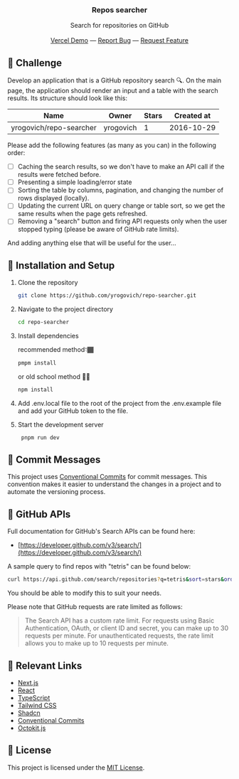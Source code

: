 <div align="center">

<h3 align="center">Repos searcher </h3>
<p align="center">
Search for repositories on GitHub

<br/>
<br/>
<a href="https://repo-searcher-five.vercel.app/">Vercel Demo</a> —
<a href="https://github.com/yrogovich/repo-searcher/issues/new?labels=bug&template=bug-report---.md">Report Bug</a> —
<a href="https://github.com/yrogovich/repo-searcher/issues/new?labels=enhancement&template=feature-request---.md">Request Feature</a>
</p>
</div>

## 🌟 Challenge
Develop an application that is a GitHub repository search 🔍. On the main page, the application should render an input and a table with the search results. Its structure should look like this:


| Name | Owner | Stars | Created at |
|--|--|--|--|
| yrogovich/repo-searcher | yrogovich | 1 | 2016-10-29 |

Please add the following features (as many as you can) in the following order:

- [ ] Caching the search results, so we don't have to make an API call if the results were fetched before.
- [ ] Presenting a simple loading/error state
- [ ] Sorting the table by columns, pagination, and changing the number of rows displayed (locally).
- [ ] Updating the current URL on query change or table sort, so we get the same results when the page gets refreshed.
- [ ] Removing a "search" button and firing API requests only when the user stopped typing (please be aware of GitHub rate limits).

And adding anything else that will be useful for the user...  

## 🔧 Installation and Setup

1. Clone the repository
   ```bash
   git clone https://github.com/yrogovich/repo-searcher.git
   ```
2. Navigate to the project directory
   ```bash
   cd repo-searcher
   ```
3. Install dependencies

   recommended method👇🏾
   ```bash
   pmpm install
   ```
   or old school method 👴🏾
     ```bash
   npm install
   ```
4. Add .env.local file to the root of the project from the .env.example file and add your GitHub token to the file.
5. Start the development server

   ```bash
    pnpm run dev
    ```
   
## 💬 Commit Messages

This project uses [Conventional Commits](https://www.conventionalcommits.org/en/v1.0.0/#specification) for commit messages. This convention makes it easier to understand the changes in a project and to automate the versioning process.

## 🐙 GitHub APIs

Full documentation for GitHub's Search APIs can be found here:

* [https://developer.github.com/v3/search/](https://developer.github.com/v3/search/)

A sample query to find repos with "tetris" can be found below:

```bash
curl https://api.github.com/search/repositories?q=tetris&sort=stars&order=desc
```

You should be able to modify this to suit your needs.

Please note that GitHub requests are rate limited as follows:

> The Search API has a custom rate limit. For requests using Basic Authentication, OAuth, or client ID and secret, you can make up to 30 requests per minute. For unauthenticated requests, the rate limit allows you to make up to 10 requests per minute.

## 🔗 Relevant Links
- [Next.js](https://nextjs.org/)
- [React](https://react.dev/learn)
- [TypeScript](https://www.typescriptlang.org/docs/handbook/typescript-in-5-minutes.html)
- [Tailwind CSS](https://v2.tailwindcss.com/docs)
- [Shadcn](https://ui.shadcn.com/docs)
- [Conventional Commits](https://www.conventionalcommits.org/en/v1.0.0/#specification)
- [Octokit.js](https://octokit.github.io/rest.js/v20#usage)

## 📜 License

This project is licensed under the [MIT License](https://opensource.org/license/mit/).